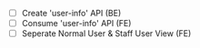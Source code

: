 - [ ] Create 'user-info' API (BE)
- [ ] Consume 'user-info' API (FE)
- [ ] Seperate Normal User & Staff User View (FE)

